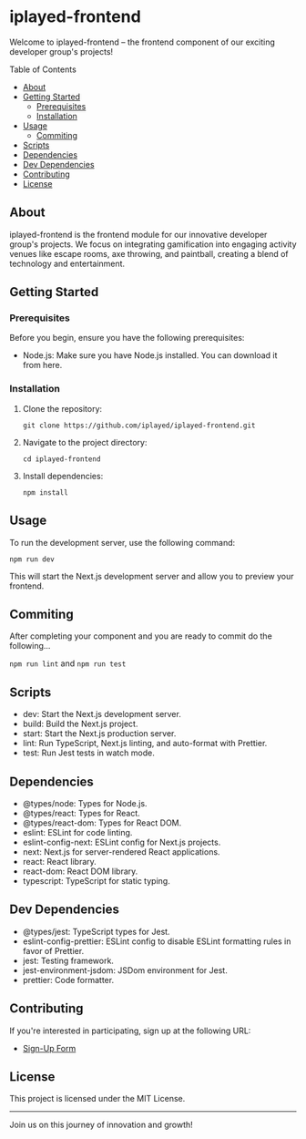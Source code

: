 # iplayed-frontend

Welcome to iplayed-frontend – the frontend component of our exciting developer group's projects!

Table of Contents

- [About](#about)
- [Getting Started](#getting-started)
  - [Prerequisites](#prerequisites)
  - [Installation](#installation)
- [Usage](#usage)
  - [Commiting](#commiting)
- [Scripts](#scripts)
- [Dependencies](#dependencies)
- [Dev Dependencies](#dev-dependencies)
- [Contributing](#contributing)
- [License](#license)

## About

iplayed-frontend is the frontend module for our innovative developer group's projects. We focus on integrating gamification into engaging activity venues like escape rooms, axe throwing, and paintball, creating a blend of technology and entertainment.

## Getting Started

### Prerequisites

Before you begin, ensure you have the following prerequisites:

- Node.js: Make sure you have Node.js installed. You can download it from here.

### Installation

1. Clone the repository:

   `git clone https://github.com/iplayed/iplayed-frontend.git`

2. Navigate to the project directory:

   `cd iplayed-frontend`

3. Install dependencies:

   `npm install`

## Usage

To run the development server, use the following command:

`npm run dev`

This will start the Next.js development server and allow you to preview your frontend.

## Commiting

After completing your component and you are ready to commit do the following...

`npm run lint` and `npm run test`

## Scripts

- dev: Start the Next.js development server.
- build: Build the Next.js project.
- start: Start the Next.js production server.
- lint: Run TypeScript, Next.js linting, and auto-format with Prettier.
- test: Run Jest tests in watch mode.

## Dependencies

- @types/node: Types for Node.js.
- @types/react: Types for React.
- @types/react-dom: Types for React DOM.
- eslint: ESLint for code linting.
- eslint-config-next: ESLint config for Next.js projects.
- next: Next.js for server-rendered React applications.
- react: React library.
- react-dom: React DOM library.
- typescript: TypeScript for static typing.

## Dev Dependencies

- @types/jest: TypeScript types for Jest.
- eslint-config-prettier: ESLint config to disable ESLint formatting rules in favor of Prettier.
- jest: Testing framework.
- jest-environment-jsdom: JSDom environment for Jest.
- prettier: Code formatter.

## Contributing

If you're interested in participating, sign up at the following URL:

- [Sign-Up Form](https://forms.gle/nAsyk91DiCZB3tAk7)

## License

This project is licensed under the MIT License.

---

Join us on this journey of innovation and growth!
